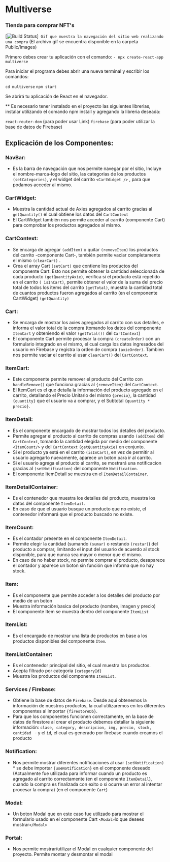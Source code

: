 # Multiverse

### Tienda para comprar NFT's

[![Build Status](https://github.com/Duraexim/Multiverse---React/blob/master/multiverse/public/images/Compra.gif)]` Gif que muestra la navegación del sitio web realizando una compra`  (El archivo gif se encuentra disponible en la carpeta Public/Images)


Primero debes crear tu aplicación con el comando:
`- npx create-react-app multiverse ` 

Para iniciar el programa debes abrir una nueva terminal y escribir los comandos:

 `cd multiverse` 
 `npm start`

Se abrirá tu aplicación de React en el navegador.

** Es necesario tener instalado en el proyecto las siguientes librerias, instalar utilizando el comando npm install y agregando la libreria deseada:

`react-router-dom` (para poder usar Link)
`firebase` (para poder utilizar la base de datos de Firebase)


## Explicación de los Componentes:

### NavBar: 
- Es la barra de navegación que nos permite navegar por el sitio, Incluye el nombre-marca-logo del sitio, las categorias de los productos `(setCategories)`, y el widget del carrito `<CartWidget />` , para que podamos acceder al mismo. 


### CartWidget: 
- Muestra la cantidad actual de Axies agregados al carrito gracias al `getQuantity()` el cual obtiene los datos del `CartContext` 
- El CartWidget también nos permite acceder al carrito (componente Cart) para comprobar los productos agregados al mismo.


### CartContext: 
- Se encarga de agregar `(addItem)` o quitar `(removeItem)` los productos del carrito -componente Cart-, también permite vaciar completamente el mismo `(clearCart)` .
- Crea el array Cart `(setCart)` que contiene los productos del componente Cart: Esto nos permite obtener la cantidad seleccionada de cada producto `(getQuantityAxie)`, verifica si el producto está repetido en el carrito `( isInCart)`, permite obtener el valor de la suma del precio total de todos los items del carrito `(getTotal)`, muestra la cantidad total de cuantos productos fueron agregados al carrito (en el componente CartWidget) `(getQuantity)` 


### Cart: 
- Se encarga de mostrar los axies agregados al carrito con sus detalles, e informa el valor total de la compra (tomando los datos del componente `ItemCart` y obteniendo el valor `(getTotal())` del `CartContext`)
- El componente Cart permite procesar la compra `(createOrder)` con un formulario integrado en el mismo, el cual carga los datos ingresados del usuario en Firebase y registra la orden de compra `(axieOrder)`. Tambien nos permite vaciar el carrito  al usar `clearCart()` del `CartContext`.


### ItemCart: 
- Este componente permite remover el producto del Carrito con `handleRemove()` que funciona gracias al `{removeItem}` del `CartContext`.
- El ItemCart es el que detalla la información del producto agregado en el carrito, detallando el Precio Unitario del mismo `{precio}`, la cantidad `{quantity}` que el usuario va a comprar, y el Subtotal `{quantity * precio}`.


### ItemDetail:
- Es el componente encargado de mostrar todos los detalles del producto. 
- Permite agregar el producto al carrito de compras usando `(addItem)` del `CartContext`, tomando la cantidad elegida por medio del componente `<ItemCount/>` y del `CartContext` `(getQuantityAxie)` en conjunto.
-  Si el producto ya está en el carrito `(isInCart)`, en vez de permitir al usuario agregarlo nuevamente, aparece un boton para ir al carrito.
- Si el usuario agrega el producto al carrito, se mostrará una notificacion gracias al `(setNotification)` del componente `Notification`.
- El componente ItemDetail se muestra en el `ItemDetailContainer`.


### ItemDetailContainer: 
- Es el contenedor que muestra los detalles del producto, muestra los datos del componente `ItemDetail`.
- En caso de que el usuario busque un producto que no existe, el contenedor informará que el producto buscado no existe.


### ItemCount:
- Es el contador presente en el componente `ItemDetail`. 
- Permite elegir la cantidad (sumando `(sumar)` o restando `(restar)`) del producto a comprar, limitando el input del usuario de acuerdo al stock disponible, para que nunca sea mayor o menor que el mismo. 
- En caso de no haber stock, no permite comprar el producto, desaparece el contador y aparece un boton sin función que informa que no hay stock.


### Item: 
- Es el componente que permite acceder a los detalles del producto por medio de un boton
- Muestra información basica del producto (nombre, imagen y precio)
- El componente Item se muestra dentro del componente `ItemList`


### ItemList:
 - Es el encargado de mostrar una lista de productos en base a los productos disponibles del componente `Item`.


### ItemListContainer:
 - Es el contenedor principal del sitio, el cual muestra los productos. 
 - Acepta filtrado por categoria `{categoryId}`
 - Muestra los productos del componente `ItemList`.


### Services / Firebase:
- Obtiene la base de datos de `Firebase`. Desde aqui obtenemos la información de nuestros productos, la cual utilizaremos en los diferentes componentes al importar `{firestoreDb}`. 
- Para que los componentes funcionen correctamente, en la base de datos de firestore al crear el producto debemos detallar la siguiente información: `clase, category, descripcion, img, precio, stock, cantidad ` -   y el `id`, el cual es generado por firebase cuando creamos el producto


### Notification: 
- Nos permite mostrar diferentes notificaciones al usar `(setNotification)` * se debe importar `{useNotification}` en el componente deseado (Actualmente fue utilizada para informar cuando un producto es agregado al carrito correctamente (en el componente `ItemDetail`), cuando la compra es finalizada con exito o si ocurre un error al intentar procesar la compra) (en el componente `Cart`)


### Modal: 
- Un boton Modal que en este caso fue utilizado para mostrar el formulario usado en el componente Cart  `<Modal>`lo que desees mostrar`</Modal>`


### Portal: 
- Nos permite mostrar/utilizar el Modal en cualquier componente del proyecto. Permite montar y desmontar el modal






